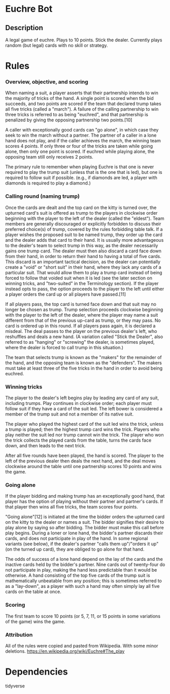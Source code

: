 # Euchre Bot

## Description
A legal game of euchre. Plays to 10 points. Stick the dealer. Currently plays random (but legal) cards with no skill or strategy.

# Rules
### Overview, objective, and scoring
When naming a suit, a player asserts that their partnership intends to win the majority of tricks of the hand. A single point is scored when the bid succeeds, and two points are scored if the team that declared trump takes all five tricks (called a "march"). A failure of the calling partnership to win three tricks is referred to as being "euchred", and that partnership is penalized by giving the opposing partnership two points.[10]

A caller with exceptionally good cards can "go alone", in which case they seek to win the march without a partner. The partner of a caller in a lone hand does not play, and if the caller achieves the march, the winning team scores 4 points. If only three or four of the tricks are taken while going alone, then only one point is scored. If euchred while playing alone, the opposing team still only receives 2 points.

The primary rule to remember when playing Euchre is that one is never required to play the trump suit (unless that is the one that is led), but one is required to follow suit if possible. (e.g., if diamonds are led, a player with diamonds is required to play a diamond.)

### Calling round (naming trump)
Once the cards are dealt and the top card on the kitty is turned over, the upturned card's suit is offered as trump to the players in clockwise order beginning with the player to the left of the dealer (called the "eldest"). Team members are generally discouraged or explicitly forbidden to discuss their preferred choice(s) of trump, covered by the rules forbidding table talk. If a player wishes the proposed suit to be named trump, they order up the card and the dealer adds that card to their hand. It is usually more advantageous to the dealer's team to select trump in this way, as the dealer necessarily gains one trump card. The dealer must then also discard a card face down from their hand, in order to return their hand to having a total of five cards. This discard is an important tactical decision, as the dealer can potentially create a "void" or "short suit" in their hand, where they lack any cards of a particular suit. That would allow them to play a trump card instead of being forced to follow that voided suit when it is led (see the later section on winning tricks, and "two-suited" in the Terminology section). If the player instead opts to pass, the option proceeds to the player to the left until either a player orders the card up or all players have passed.[11]

If all players pass, the top card is turned face down and that suit may no longer be chosen as trump. Trump selection proceeds clockwise beginning with the player to the left of the dealer, where the player may name a suit different from that of the previous up-card as trump, or they may pass. No card is ordered up in this round. If all players pass again, it is declared a misdeal. The deal passes to the player on the previous dealer's left, who reshuffles and deals a new hand. (A variation called "Stick the Dealer", also referred to as "hanging" or "screwing" the dealer, is sometimes played, where the dealer is forced to call trump in this situation.)

The team that selects trump is known as the "makers" for the remainder of the hand, and the opposing team is known as the "defenders". The makers must take at least three of the five tricks in the hand in order to avoid being euchred.

### Winning tricks
The player to the dealer's left begins play by leading any card of any suit, including trumps. Play continues in clockwise order; each player must follow suit if they have a card of the suit led. The left bower is considered a member of the trump suit and not a member of its native suit.

The player who played the highest card of the suit led wins the trick, unless a trump is played; then the highest trump card wins the trick. Players who play neither the suit led nor trump cannot win the trick. The player who won the trick collects the played cards from the table, turns the cards face down, and then leads to the next trick.

After all five rounds have been played, the hand is scored. The player to the left of the previous dealer then deals the next hand, and the deal moves clockwise around the table until one partnership scores 10 points and wins the game.

### Going alone
If the player bidding and making trump has an exceptionally good hand, that player has the option of playing without their partner and partner's cards. If that player then wins all five tricks, the team scores four points.

"Going alone"[12] is initiated at the time the bidder orders the upturned card on the kitty to the dealer or names a suit. The bidder signifies their desire to play alone by saying so after bidding. The bidder must make this call before play begins. During a loner or lone hand, the bidder's partner discards their cards, and does not participate in play of the hand. In some regional variants (see below), if the dealer's partner "calls them up"/"orders it up" (on the turned up card), they are obliged to go alone for that hand.

The odds of success of a lone hand depend on the lay of the cards and the inactive cards held by the bidder's partner. Nine cards out of twenty-four do not participate in play, making the hand less predictable than it would be otherwise. A hand consisting of the top five cards of the trump suit is mathematically unbeatable from any position; this is sometimes referred to as a "lay-down", as a player with such a hand may often simply lay all five cards on the table at once.

### Scoring
The first team to score 10 points (or 5, 7, 11, or 15 points in some variations of the game) wins the game. 

### Attribution
All of the rules were copied and pasted from Wikipedia. With some minor deletions. https://en.wikipedia.org/wiki/Euchre#The_play

# Dependencies
tidyverse

